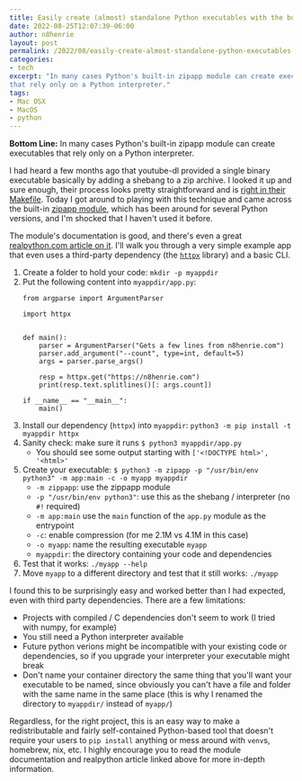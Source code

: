 ```yaml
---
title: Easily create (almost) standalone Python executables with the built-in zipapp module
date: 2022-08-25T12:07:39-06:00
author: n8henrie
layout: post
permalink: /2022/08/easily-create-almost-standalone-python-executables-with-the-builtin-zipapp-module/
categories:
- tech
excerpt: "In many cases Python's built-in zipapp module can create executables
that rely only on a Python interpreter."
tags:
- Mac OSX
- MacOS
- python
---
```

**Bottom Line:** In many cases Python's built-in zipapp module can create executables that rely
only on a Python interpreter.
<!--more-->

I had heard a few months ago that youtube-dl provided a single binary
executable basically by adding a shebang to a zip archive. I looked it up and
sure enough, their process looks pretty straightforward and is [right in their
Makefile][0]. Today I got around to playing with this technique and came across
the built-in [zipapp module][1], which has been around for several Python
versions, and I'm shocked that I haven't used it before.

The module's documentation is good, and there's even a great [realpython.com
article on it][2]. I'll walk you through a very simple example app that even
uses a third-party dependency (the [`httpx`][3] library) and a basic CLI.

1. Create a folder to hold your code: `mkdir -p myappdir`
2. Put the following content into `myappdir/app.py`:
    ```
    from argparse import ArgumentParser

    import httpx


    def main():
        parser = ArgumentParser("Gets a few lines from n8henrie.com")
        parser.add_argument("--count", type=int, default=5)
        args = parser.parse_args()

        resp = httpx.get("https://n8henrie.com")
        print(resp.text.splitlines()[: args.count])

    if __name__ == "__main__":
        main()
    ```
3. Install our dependency (`httpx`) into `myappdir`: `python3 -m pip install -t myappdir httpx`
4. Sanity check: make sure it runs `$ python3 myappdir/app.py`
    - You should see some output starting with `['<!DOCTYPE html>', '<html>'`
5. Create your executable: `$ python3 -m zipapp -p "/usr/bin/env python3" -m app:main -c -o myapp myappdir`
    - `-m zippapp`: use the zippapp module
    - `-p "/usr/bin/env python3"`: use this as the shebang / interpreter (no
      `#!` required)
    - `-m app:main` use the `main` function of the `app.py` module as the
      entrypoint
    - `-c`: enable compression (for me 2.1M vs 4.1M in this case)
    - `-o myapp`: name the resulting executable `myapp`
    - `myappdir`: the directory containing your code and dependencies
6. Test that it works: `./myapp --help`
7. Move `myapp` to a different directory and test that it still works: `./myapp`

I found this to be surprisingly easy and worked better than I had expected,
even with third party dependencies. There are a few limitations:

- Projects with compiled / C dependencies don't seem to work (I tried with
  numpy, for example)
- You still need a Python interpreter available
- Future python verions might be incompatible with your existing code or
  dependencies, so if you upgrade your interpreter your executable might break
- Don't name your container directory the same thing that you'll want your
  executable to be named, since obviously you can't have a file and folder with
  the same name in the same place (this is why I renamed the directory to
  `myappdir/` instead of `myapp/`)

Regardless, for the right project, this is an easy way to make a
redistributable and fairly self-contained Python-based tool that doesn't
require your users to `pip install` anything or mess around with `venv`s,
homebrew, nix, etc. I highly encourage you to read the module documentation and
realpython article linked above for more in-depth information.

[0]: https://github.com/ytdl-org/youtube-dl/blob/d619dd712f63aab1964f8fdde9ceea514a5e581d/Makefile#L60
[1]: https://docs.python.org/3/library/zipapp.html
[2]: https://realpython.com/python-zipapp
[3]: https://github.com/encode/httpx
